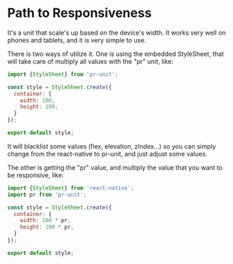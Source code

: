 # Path to Responsiveness
It's a unit that scale's up based on the device's width. It works very well on phones and tablets, and it is very simple to use.

There is two ways of utilize it. One is using the embedded StyleSheet, that will take care of multiply all values with the "pr" unit, like:
```javascript
import {StyleSheet} from 'pr-unit';

const style = StyleSheet.create({
  container: {
    width: 100,
    height: 100,
  }
});

export default style;
```
It will blacklist some values (flex, elevation, zIndex...) so you can simply change from the react-native to pr-unit, and just adjust some values.


The other is getting the "pr" value, and multiply the value that you want to be responsive, like:
```javascript
import {StyleSheet} from 'react-native';
import pr from 'pr-unit';

const style = StyleSheet.create({
  container: {
    width: 100 * pr,
    height: 100 * pr,
  }
});

export default style;
```
